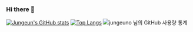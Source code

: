 ### Hi there 👋
[![Jungeun's GitHub stats](https://github-readme-stats.vercel.app/api?username=jungeuno)](https://github.com/anuraghazra/github-readme-stats)
[![Top Langs](https://github-readme-stats.vercel.app/api/top-langs/?username=jungeuno&layout=compact)](https://github.com/anuraghazra/github-readme-stats)
![jungeuno 님의 GitHub 사용량 통계](https://github-readme-stats.vercel.app/api?username=jungeuno&show_icons=true&theme=radical)
<!--
**jungeuno/jungeuno** is a ✨ _special_ ✨ repository because its `README.md` (this file) appears on your GitHub profile.

Here are some ideas to get you started:

- 🔭 I’m currently working on ...
- 🌱 I’m currently learning ...
- 👯 I’m looking to collaborate on ...
- 🤔 I’m looking for help with ...
- 💬 Ask me about ...
- 📫 How to reach me: ...
- 😄 Pronouns: ...
- ⚡ Fun fact: ...
-->
